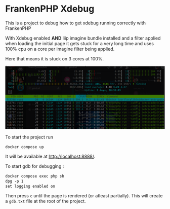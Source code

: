 # FrankenPHP Xdebug

This is a project to debug how to get xdebug running correctly with FrankenPHP

With Xdebug enabled **AND** liip imagine bundle installed and a filter applied when loading the initial page it gets stuck for a very long time and uses 100% cpu on a core per imagine filter being applied. 

Here that means it is stuck on 3 cores at 100%.

![htop.png](docs%2Fhtop.png)

To start the project run 

```shell
docker compose up
```

It will be available at [http://localhost:8888/](localhost:8888).

To start gdb for debugging : 

```shell
docker compose exec php sh
dpg -p 1
set logging enabled on
```

Then press `c` until the page is rendered (or atleast partially). This will create a `gdb.txt` file at the root of the project. 
